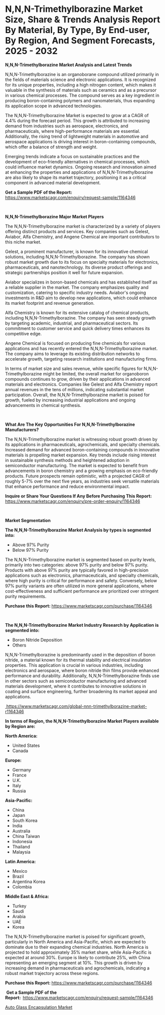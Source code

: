 <p><h1>N,N,N-Trimethylborazine Market Size, Share & Trends Analysis Report By Material, By Type, By End-user, By Region, And Segment Forecasts, 2025 - 2032</h1></p><p><strong>N,N,N-Trimethylborazine Market Analysis and Latest Trends</strong></p>
<p><p>N,N,N-Trimethylborazine is an organoborane compound utilized primarily in the fields of materials science and electronic applications. It is recognized for its unique properties, including a high nitrogen content, which makes it valuable in the synthesis of materials such as ceramics and as a precursor in various chemical processes. The compound serves as a key ingredient in producing boron-containing polymers and nanomaterials, thus expanding its application scope in advanced technologies.</p><p>The N,N,N-Trimethylborazine Market is expected to grow at a CAGR of 4.4% during the forecast period. This growth is attributed to increasing demand from industries such as aerospace, electronics, and pharmaceuticals, where high-performance materials are essential. Additionally, the rising trend of lightweight materials in automotive and aerospace applications is driving interest in boron-containing compounds, which offer a balance of strength and weight.</p><p>Emerging trends indicate a focus on sustainable practices and the development of eco-friendly alternatives in chemical processes, which could influence market dynamics. Ongoing research and innovation aimed at enhancing the properties and applications of N,N,N-Trimethylborazine are also likely to shape its market trajectory, positioning it as a critical component in advanced material development.</p></p>
<p><strong>Get a Sample PDF of the Report:&nbsp;</strong> <a href="https://www.marketscagr.com/enquiry/request-sample/1164346?utm_campaign=1932&utm_medium=2&utm_source=Github&utm_content=ia&utm_term=24032025&utm_id=nnn-trimethylborazine">https://www.marketscagr.com/enquiry/request-sample/1164346</a></p>
<p>&nbsp;</p>
<p><strong>N,N,N-Trimethylborazine Major Market Players</strong></p>
<p><p>The N,N,N-Trimethylborazine market is characterized by a variety of players offering distinct products and services. Key companies such as Gelest, Aviabor, Alfa Chemistry, and Angene Chemical are important contributors to this niche market.</p><p>Gelest, a prominent manufacturer, is known for its innovative chemical solutions, including N,N,N-Trimethylborazine. The company has shown robust market growth due to its focus on specialty materials for electronics, pharmaceuticals, and nanotechnology. Its diverse product offerings and strategic partnerships position it well for future expansion.</p><p>Aviabor specializes in boron-based chemicals and has established itself as a reliable supplier in the market. The company emphasizes quality and customization, catering to specific industry needs. Aviabor's ongoing investments in R&D aim to develop new applications, which could enhance its market footprint and revenue generation.</p><p>Alfa Chemistry is known for its extensive catalog of chemical products, including N,N,N-Trimethylborazine. The company has seen steady growth by targeting academic, industrial, and pharmaceutical sectors. Its commitment to customer service and quick delivery times enhances its competitive edge.</p><p>Angene Chemical is focused on producing fine chemicals for various applications and has recently entered the N,N,N-Trimethylborazine market. The company aims to leverage its existing distribution networks to accelerate growth, targeting research institutions and manufacturing firms.</p><p>In terms of market size and sales revenue, while specific figures for N,N,N-Trimethylborazine might be limited, the overall market for organoboron compounds continues to grow, driven by their applications in advanced materials and electronics. Companies like Gelest and Alfa Chemistry report annual revenues in the tens of millions, indicating substantial market participation. Overall, the N,N,N-Trimethylborazine market is poised for growth, fueled by increasing industrial applications and ongoing advancements in chemical synthesis.</p></p>
<p>&nbsp;</p>
<p><strong>What Are The Key Opportunities For N,N,N-Trimethylborazine Manufacturers?</strong></p>
<p><p>The N,N,N-Trimethylborazine market is witnessing robust growth driven by its applications in pharmaceuticals, agrochemicals, and specialty chemicals. Increased demand for advanced boron-containing compounds in innovative materials is propelling market expansion. Key trends include rising interest in sustainable synthesis methods and heightened adoption in semiconductor manufacturing. The market is expected to benefit from advancements in boron chemistry and a growing emphasis on eco-friendly products. Future prospects remain optimistic, with a projected CAGR of roughly 5-7% over the next five years, as industries seek versatile materials that enhance performance and reduce environmental impact.</p></p>
<p><strong>Inquire or Share Your Questions If Any Before Purchasing This Report:</strong> <a href="https://www.marketscagr.com/enquiry/pre-order-enquiry/1164346?utm_campaign=1932&utm_medium=2&utm_source=Github&utm_content=ia&utm_term=24032025&utm_id=nnn-trimethylborazine">https://www.marketscagr.com/enquiry/pre-order-enquiry/1164346</a></p>
<p>&nbsp;</p>
<p><strong>Market Segmentation</strong></p>
<p><strong>The N,N,N-Trimethylborazine Market Analysis by types is segmented into:</strong></p>
<p><ul><li>Above 97% Purity</li><li>Below 97% Purity</li></ul></p>
<p><p>The N,N,N-Trimethylborazine market is segmented based on purity levels, primarily into two categories: above 97% purity and below 97% purity. Products with above 97% purity are typically favored in high-precision applications such as electronics, pharmaceuticals, and specialty chemicals, where high purity is critical for performance and safety. Conversely, below 97% purity variants are often utilized in more general applications, where cost-effectiveness and sufficient performance are prioritized over stringent purity requirements.</p></p>
<p><strong>Purchase this Report:&nbsp;</strong><a href="https://www.marketscagr.com/purchase/1164346?utm_campaign=1932&utm_medium=2&utm_source=Github&utm_content=ia&utm_term=24032025&utm_id=nnn-trimethylborazine">https://www.marketscagr.com/purchase/1164346</a></p>
<p>&nbsp;</p>
<p><strong>The N,N,N-Trimethylborazine Market Industry Research by Application is segmented into:</strong></p>
<p><ul><li>Boron Nitride Deposition</li><li>Others</li></ul></p>
<p><p>N,N,N-Trimethylborazine is predominantly used in the deposition of boron nitride, a material known for its thermal stability and electrical insulation properties. This application is crucial in various industries, including electronics and aerospace, where boron nitride thin films provide enhanced performance and durability. Additionally, N,N,N-Trimethylborazine finds use in other sectors such as semiconductor manufacturing and advanced materials development, where it contributes to innovative solutions in coating and surface engineering, further broadening its market appeal and applications.</p></p>
<p><a href="https://www.marketscagr.com/global-nnn-trimethylborazine-market-r1164346?utm_campaign=1932&utm_medium=2&utm_source=Github&utm_content=ia&utm_term=24032025&utm_id=nnn-trimethylborazine">&nbsp;https://www.marketscagr.com/global-nnn-trimethylborazine-market-r1164346</a></p>
<p><strong>In terms of Region, the N,N,N-Trimethylborazine Market Players available by Region are:</strong></p>
<p>
    <p> <strong> North America: </strong>
        <ul>
            <li>United States</li>
            <li>Canada</li>
        </ul>
        </p> 
    <p> <strong> Europe: </strong>
        <ul>
            <li>Germany</li>
            <li>France</li>
            <li>U.K.</li>
            <li>Italy</li>
            <li>Russia</li>
        </ul>
        </p> 
    <p> <strong> Asia-Pacific: </strong>
        <ul>
            <li>China</li>
            <li>Japan</li>
            <li>South Korea</li>
            <li>India</li>
            <li>Australia</li>
            <li>China Taiwan</li>
            <li>Indonesia</li>
            <li>Thailand</li>
            <li>Malaysia</li>
        </ul>
        </p> 
    <p> <strong> Latin America: </strong>
        <ul>
            <li>Mexico</li>
            <li>Brazil</li>
            <li>Argentina Korea</li>
            <li>Colombia</li>
        </ul>
        </p> 
    <p> <strong> Middle East & Africa: </strong>
        <ul>
            <li>Turkey</li>
            <li>Saudi</li>
            <li>Arabia</li>
            <li>UAE</li>
            <li>Korea</li>
        </ul>
    </p>
    </p>
<p><p>The N,N,N-Trimethylborazine market is poised for significant growth, particularly in North America and Asia-Pacific, which are expected to dominate due to their expanding chemical industries. North America is projected to hold approximately 35% market share, while Asia-Pacific is expected at around 30%. Europe is likely to contribute 25%, with China representing an emerging segment at 10%. This growth is driven by increasing demand in pharmaceuticals and agrochemicals, indicating a robust market trajectory across these regions.</p></p>
<p><strong>Purchase this Report: </strong><a href="https://www.marketscagr.com/purchase/1164346?utm_campaign=1932&utm_medium=2&utm_source=Github&utm_content=ia&utm_term=24032025&utm_id=nnn-trimethylborazine">https://www.marketscagr.com/purchase/1164346</a></p>
<p>&nbsp;<strong>Get a Sample PDF of the Report:&nbsp;&nbsp;</strong><a href="https://www.marketscagr.com/enquiry/request-sample/1164346?utm_campaign=1932&utm_medium=2&utm_source=Github&utm_content=ia&utm_term=24032025&utm_id=nnn-trimethylborazine">https://www.marketscagr.com/enquiry/request-sample/1164346</a></p>
<p><strong></strong></p>
<p><p><a href="https://github.com/luckyshygirl/Market-Research-Report-List-7/blob/main/auto-glass-encapsulation-market.md?utm_campaign=1932&utm_medium=2&utm_source=Github&utm_content=ia&utm_term=24032025&utm_id=nnn-trimethylborazine">Auto Glass Encapsulation Market</a></p></p>